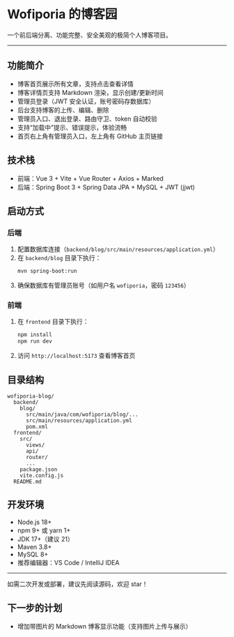 # Wofiporia 的博客园

一个前后端分离、功能完整、安全美观的极简个人博客项目。

---

## 功能简介
- 博客首页展示所有文章，支持点击查看详情
- 博客详情页支持 Markdown 渲染，显示创建/更新时间
- 管理员登录（JWT 安全认证，账号密码存数据库）
- 后台支持博客的上传、编辑、删除
- 管理员入口、退出登录、路由守卫、token 自动校验
- 支持“加载中”提示、错误提示，体验流畅
- 首页右上角有管理员入口，左上角有 GitHub 主页链接

## 技术栈
- 前端：Vue 3 + Vite + Vue Router + Axios + Marked
- 后端：Spring Boot 3 + Spring Data JPA + MySQL + JWT (jjwt)

## 启动方式

### 后端
1. 配置数据库连接（`backend/blog/src/main/resources/application.yml`）
2. 在 `backend/blog` 目录下执行：
   ```bash
   mvn spring-boot:run
   ```
3. 确保数据库有管理员账号（如用户名 `wofiporia`，密码 `123456`）

### 前端
1. 在 `frontend` 目录下执行：
   ```bash
   npm install
   npm run dev
   ```
2. 访问 `http://localhost:5173` 查看博客首页

## 目录结构
```
wofiporia-blog/
  backend/
    blog/
      src/main/java/com/wofiporia/blog/...
      src/main/resources/application.yml
      pom.xml
  frontend/
    src/
      views/
      api/
      router/
      ...
    package.json
    vite.config.js
  README.md
```

## 开发环境
- Node.js 18+
- npm 9+ 或 yarn 1+
- JDK 17+（建议 21）
- Maven 3.8+
- MySQL 8+
- 推荐编辑器：VS Code / IntelliJ IDEA

---

如需二次开发或部署，建议先阅读源码，欢迎 star！

## 下一步的计划
- 增加带图片的 Markdown 博客显示功能（支持图片上传与展示）
